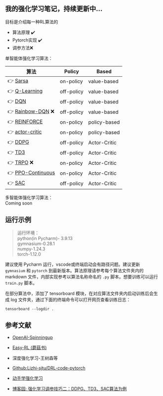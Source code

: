 我的强化学习笔记，持续更新中...  
---
目标是介绍每一种RL算法的
* 算法原理 ✔️
* Pytorch实现 ✔️
* 调参方法❌

单智能体强化学习算法：  

| 算法                                        | Policy     | Based        |
|-------------------------------------------|------------|--------------|
| 👉 [Sarsa](Sarsa/Sarsa.md)                | on-policy  | value-based  |
| 👉 [Q-Learning](Q-learning/Q_learning.md) | off-policy | value-based  |
| 👉 [DQN](DQN/DQN.md)                      | off-policy | value-based  |
| 👉 [Rainbow-DQN]() ❌                    | off-policy | value-based  |
| 👉 [REINFORCE](REINFORCE/REINFORCE.md)    | on-policy  | policy-based |
| 👉 [actor-critic](actor-critic/actor-critic.md) | on-policy  | policy-based |
| 👉 [DDPG](DDPG/DDPG.md)                   | off-policy | Actor-Critic |
| 👉 [TD3](TD3/TD3.md)                      | off-policy | Actor-Critic |
| 👉 [TRPO]() ❌                           | on-policy  | Actor-Critic |
| 👉 [PPO-Continuous](PPO/PPO.md)           | on-policy  | Actor-Critic |
| 👉 [SAC](SAC/SAC.md)                      | off-policy | Actor-Critic |

多智能体强化学习算法：  
Coming soon

运行示例
---

> 运行环境：  
python(in Pycharm)- 3.9.13  
gymnasium-0.28.1  
numpy-1.24.3  
torch-1.12.0  

建议使用 Pycharm 运行，vscode或终端启动会有路径问题。建议更新 `gymnasium` 和 `pytorch` 到最新版本。算法原理请参考每个算法文件夹内的 markdown 文件，内部实现参考以算法名称命名的 `.py` 脚本。想要训练可以运行 `train.py` 脚本。

在部分算法中，添加了 tensorboard 模块，在对应算法文件夹内启动训练后会生成 log 文件夹，通过下面的终端命令可以打开网页查看训练日志：
```shell
tensorboard --logdir .
```

参考文献
---
* [OpenAI-Spinningup](https://spinningup.openai.com/en/latest/algorithms/sac.html)
* [Easy-RL (蘑菇书)]()
* 深度强化学习-王树森等
* [Github:Lizhi-sjtu/DRL-code-pytorch](https://github.com/Lizhi-sjtu/DRL-code-pytorch/blob/main/2.Actor-Critic/README.md)  
* [动手学强化学习](https://hrl.boyuai.com/chapter/2/dqn%E7%AE%97%E6%B3%95)

* [博客园: 强化学习调参技巧二：DDPG、TD3、SAC算法为例](https://www.cnblogs.com/ting1/p/16984892.html)
